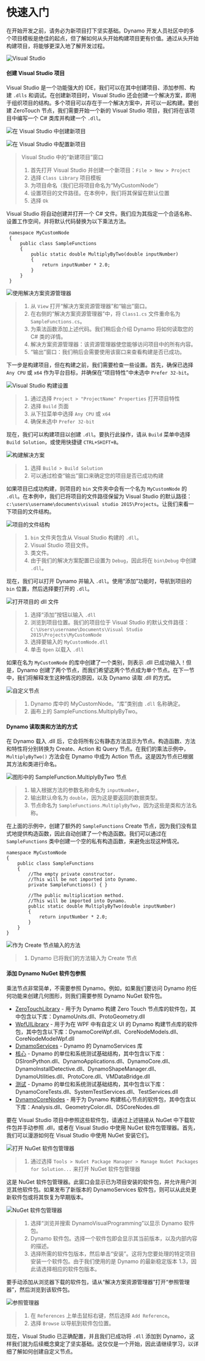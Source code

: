 # 快速入门

在开始开发之前，请务必为新项目打下坚实基础。Dynamo 开发人员社区中的多个项目模板是绝佳的起点，但了解如何从头开始构建项目更有价值。通过从头开始构建项目，将能够更深入地了解开发过程。

![Visual Studio](images/visual-studio.jpg)

#### 创建 Visual Studio 项目 <a href="#creating-a-visual-studio-project" id="creating-a-visual-studio-project"></a>

Visual Studio 是一个功能强大的 IDE，我们可以在其中创建项目、添加参照、构建 `.dlls` 和调试。在创建新项目时，Visual Studio 还会创建一个解决方案，即用于组织项目的结构。多个项目可以存在于一个解决方案中，并可以一起构建。要创建 ZeroTouch 节点，我们需要开始一个新的 Visual Studio 项目，我们将在该项目中编写一个 C# 类库并构建一个 `.dll`。

![在 Visual Studio 中创建新项目](images/vs-new-project-1.jpg)

![在 Visual Studio 中配置新项目](images/vs-new-project-2.jpg)

> Visual Studio 中的“新建项目”窗口
>
> 1. 首先打开 Visual Studio 并创建一个新项目：`File > New > Project`
> 2. 选择 `Class Library` 项目模板
> 3. 为项目命名（我们已将项目命名为“MyCustomNode”）
> 4. 设置项目的文件路径。在本例中，我们将其保留在默认位置
> 5. 选择 `Ok`

Visual Studio 将自动创建并打开一个 C# 文件。我们应为其指定一个合适名称、设置工作空间，并将默认代码替换为以下乘法方法。

```
 namespace MyCustomNode
 {
     public class SampleFunctions
     {
         public static double MultiplyByTwo(double inputNumber)
         {
             return inputNumber * 2.0;
         }
     }
 }
```

![使用解决方案资源管理器](images/vs-edit-class.jpg)

> 1. 从 `View` 打开“解决方案资源管理器”和“输出”窗口。
> 2. 在右侧的“解决方案资源管理器”中，将 `Class1.cs` 文件重命名为 `SampleFunctions.cs`。
> 3. 为乘法函数添加上述代码。我们稍后会介绍 Dynamo 将如何读取您的 C# 类的详情。
> 4. 解决方案资源管理器：该资源管理器使您能够访问项目中的所有内容。
> 5. “输出”窗口：我们稍后会需要使用该窗口来查看构建是否已成功。

下一步是构建项目，但在构建之前，我们需要检查一些设置。首先，确保已选择 `Any CPU` 或 `x64` 作为平台目标，并确保在“项目特性”中未选中 `Prefer 32-bit`。

![Visual Studio 构建设置](images/vs-build-settings.jpg)

> 1. 通过选择 `Project > "ProjectName" Properties` 打开项目特性
> 2. 选择 `Build` 页面
> 3. 从下拉菜单中选择 `Any CPU` 或 `x64`
> 4. 确保未选中 `Prefer 32-bit`

现在，我们可以构建项目以创建 `.dll`。要执行此操作，请从 `Build` 菜单中选择 `Build Solution`，或使用快捷键 `CTRL+SHIFT+B`。

![构建解决方案](images/vs-build.jpg)

> 1. 选择 `Build > Build Solution`
> 2. 可以通过检查“输出”窗口来确定您的项目是否已成功构建

如果项目已成功构建，则项目的 `bin` 文件夹中会有一个名为 `MyCustomNode` 的 `.dll`。在本例中，我们已将项目的文件路径保留为 Visual Studio 的默认路径：`c:\users\username\documents\visual studio 2015\Projects`。让我们来看一下项目的文件结构。

![项目的文件结构](images/folder-structure.jpg)

> 1. `bin` 文件夹包含从 Visual Studio 构建的 `.dll`。
> 2. Visual Studio 项目文件。
> 3. 类文件。
> 4. 由于我们的解决方案配置已设置为 `Debug`，因此将在 `bin\Debug` 中创建 `.dll`。

现在，我们可以打开 Dynamo 并输入 `.dll`。使用“添加”功能时，导航到项目的 `bin` 位置，然后选择要打开的 `.dll`。

![打开项目的 dll 文件](images/dyn-import-dll.jpg)

> 1. 选择“添加”按钮以输入 `.dll`
> 2. 浏览到项目位置。我们的项目位于 Visual Studio 的默认文件路径：`C:\Users\username\Documents\Visual Studio 2015\Projects\MyCustomNode`
> 3. 选择要输入的 `MyCustomNode.dll`
> 4. 单击 `Open` 以载入 `.dll`

如果在名为 `MyCustomNode` 的库中创建了一个类别，则表示 .dll 已成功输入！但是，Dynamo 创建了两个节点，而我们希望这两个节点成为单个节点。在下一节中，我们将解释发生这种情况的原因，以及 Dynamo 读取 .dll 的方式。

![自定义节点](images/dyn-customnode.jpg)

> 1. Dynamo 库中的 MyCustomNode。“库”类别由 `.dll` 名称确定。
> 2. 画布上的 SampleFunctions.MultiplyByTwo。

#### Dynamo 读取类和方法的方式 <a href="#how-dynamo-reads-classes-and-methods" id="how-dynamo-reads-classes-and-methods"></a>

在 Dynamo 载入 .dll 后，它会将所有公有静态方法显示为节点。构造函数、方法和特性将分别转换为 Create、Action 和 Query 节点。在我们的乘法示例中，`MultiplyByTwo()` 方法会在 Dynamo 中成为 Action 节点。这是因为节点已根据其方法和类进行命名。

![图形中的 SampleFunction.MultiplyByTwo 节点](images/multiplybytwo.png)

> 1. 输入根据方法的参数名称命名为 `inputNumber`。
> 2. 输出默认命名为 `double`，因为这是要返回的数据类型。
> 3. 节点命名为 `SampleFunctions.MultiplyByTwo`，因为这些是类和方法名称。

在上面的示例中，创建了额外的 `SampleFunctions` Create 节点，因为我们没有显式地提供构造函数，因此自动创建了一个构造函数。我们可以通过在 `SampleFunctions` 类中创建一个空的私有构造函数，来避免出现这种情况。

```
namespace MyCustomNode
{
    public class SampleFunctions
    {
        //The empty private constructor.
        //This will be not imported into Dynamo.
        private SampleFunctions() { }

        //The public multiplication method. 
        //This will be imported into Dynamo.
        public static double MultiplyByTwo(double inputNumber)
        {
            return inputNumber * 2.0;
        }
    }
}
```

![作为 Create 节点输入的方法](images/private-constructor.jpg)

> 1. Dynamo 已将我们的方法输入为 Create 节点

#### 添加 Dynamo NuGet 软件包参照 <a href="#adding-dynamo-nuget-package-references" id="adding-dynamo-nuget-package-references"></a>

乘法节点非常简单，不需要参照 Dynamo。例如，如果我们要访问 Dynamo 的任何功能来创建几何图形，则我们需要参照 Dynamo NuGet 软件包。

* [ZeroTouchLibrary](https://www.nuget.org/packages/DynamoVisualProgramming.ZeroTouchLibrary/2.0.0-beta3026) \- 用于为 Dynamo 构建 Zero Touch 节点库的软件包，其中包含以下库：DynamoUnits.dll、ProtoGeometry.dll
* [WpfUILibrary](https://www.nuget.org/packages/DynamoVisualProgramming.WpfUILibrary/2.0.0-beta3026) \- 用于为在 WPF 中有自定义 UI 的 Dynamo 构建节点库的软件包，其中包含以下库：DynamoCoreWpf.dll、CoreNodeModels.dll、CoreNodeModelWpf.dll
* [DynamoServices](https://www.nuget.org/packages/DynamoVisualProgramming.WpfUILibrary/2.0.0-beta3026) \- Dynamo 的 DynamoServices 库
* [核心](https://www.nuget.org/packages/DynamoVisualProgramming.Core/2.0.0-beta3026) \- Dynamo 的单位和系统测试基础结构，其中包含以下库：DSIronPython.dll、DynamoApplications.dll、DynamoCore.dll、DynamoInstallDetective.dll、DynamoShapeManager.dll、DynamoUtilities.dll、ProtoCore.dll、VMDataBridge.dll
* [测试](https://www.nuget.org/packages/DynamoVisualProgramming.Tests/2.0.0-beta3026) \- Dynamo 的单位和系统测试基础结构，其中包含以下库：DynamoCoreTests.dll、SystemTestServices.dll、TestServices.dll
* [DynamoCoreNodes](https://www.nuget.org/packages/DynamoVisualProgramming.DynamoCoreNodes/2.0.0-beta3026) \- 用于为 Dynamo 构建核心节点的软件包，其中包含以下库：Analysis.dll、GeometryColor.dll、DSCoreNodes.dll

要在 Visual Studio 项目中参照这些软件包，请通过上述链接从 NuGet 中下载软件包并手动参照 .dll，或者在 Visual Studio 中使用 NuGet 软件包管理器。首先，我们可以漫游如何在 Visual Studio 中使用 NuGet 安装它们。

![打开 NuGet 软件包管理器](images/vs-nuget-package-manager2.jpg)

> 1. 通过选择 `Tools > NuGet Package Manager > Manage NuGet Packages for Solution...` 来打开 NuGet 软件包管理器

这是 NuGet 软件包管理器。此窗口会显示已为项目安装的软件包，并允许用户浏览其他软件包。如果发布了新版本的 DynamoServices 软件包，则可以从此处更新软件包或将其恢复为早期版本。

![NuGet 软件包管理器](images/vs-nuget-package-manager.jpg)

> 1. 选择“浏览并搜索 DynamoVisualProgramming”以显示 Dynamo 软件包。
> 2. Dynamo 软件包。选择一个软件包即会显示其当前版本，以及内部内容的描述。
> 3. 选择所需的软件包版本，然后单击“安装”。这将为您要处理的特定项目安装一个软件包。由于我们使用的是 Dynamo 的最新稳定版本 1.3，因此请选择相应的软件包版本。

要手动添加从浏览器下载的软件包，请从“解决方案资源管理器”打开“参照管理器”，然后浏览到该软件包。

![参照管理器](images/vs-manual-dynamo-package.jpg)

> 1. 在 `References` 上单击鼠标右键，然后选择 `Add Reference`。
> 2. 选择 `Browse` 以导航到软件包位置。

现在，Visual Studio 已正确配置，并且我们已成功将 `.dll` 添加到 Dynamo，这样我们就为后续概念奠定了坚实基础。这仅仅是一个开始，因此请继续学习，以详细了解如何创建自定义节点。
